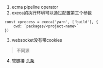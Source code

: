 1. ecma pipeline operator
2. execa的执行环境可以通过配置第三个参数
```
const xprocess = execa('yarn', ['build'], {
    cwd: `packages/<project-name>`
})
```
3. websocket没有带cookies
> 不同源

4. 软链接
[头条](https://toutiao.io/posts/freqyei/preview)